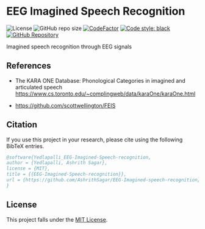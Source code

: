 # EEG Imagined Speech Recognition

![License](https://img.shields.io/github/license/AshrithSagar/EEG-Imagined-speech-recognition)
![GitHub repo size](https://img.shields.io/github/repo-size/AshrithSagar/EEG-Imagined-speech-recognition)
[![CodeFactor](https://www.codefactor.io/repository/github/AshrithSagar/EEG-Imagined-speech-recognition/badge)](https://www.codefactor.io/repository/github/AshrithSagar/EEG-Imagined-speech-recognition)
[![Code style: black](https://img.shields.io/badge/code%20style-black-000000.svg)](https://github.com/psf/black)
[![GitHub Repository](https://img.shields.io/badge/GitHub-EEG%20Imagined%20Speech%20Recognition-tan)](https://github.com/AshrithSagar/EEG-Imagined-speech-recognition)

Imagined speech recognition through EEG signals

## References

- The KARA ONE Database: Phonological Categories in imagined and articulated speech
<https://www.cs.toronto.edu/~complingweb/data/karaOne/karaOne.html>

- <https://github.com/scottwellington/FEIS>

## Citation

If you use this project in your research, please cite using the following BibTeX entries.

```bibtex
@software{Yedlapalli_EEG-Imagined-Speech-recognition,
author = {Yedlapalli, Ashrith Sagar},
license = {MIT},
title = {{EEG-Imagined-Speech-recognition}},
url = {https://github.com/AshrithSagar/EEG-Imagined-speech-recognition}
}
```

## License

This project falls under the [MIT License](https://github.com/AshrithSagar/EEG-Imagined-speech-recognition/blob/main/LICENSE/).
